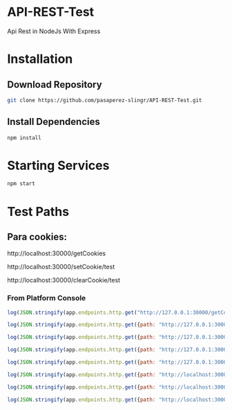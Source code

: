 # API-REST-Test
Api Rest in NodeJs With Express

# Installation
## Download Repository
```bash
git clone https://github.com/pasaperez-slingr/API-REST-Test.git
```


## Install Dependencies

```bash
npm install
```

# Starting Services

```bash
npm start
```

# Test Paths

## Para cookies:

http://localhost:30000/getCookies


http://localhost:30000/setCookie/test


http://localhost:30000/clearCookie/test


### From Platform Console
```javascript
log(JSON.stringify(app.endpoints.http.get("http://127.0.0.1:30000/getCookies")))
```

```javascript
log(JSON.stringify(app.endpoints.http.get({path: "http://127.0.0.1:30000/getCookies", forceDisableCookies: "true"})))
```

```javascript
log(JSON.stringify(app.endpoints.http.get({path: "http://127.0.0.1:30000/setCookie/cookie1", forceDisableCookies: "true"})))
```

```javascript
log(JSON.stringify(app.endpoints.http.get({path: "http://127.0.0.1:30000/getCookies", forceDisableCookies: "false"})))
```

```javascript
log(JSON.stringify(app.endpoints.http.get({path: "http://127.0.0.1:30000/setCookie/cookie1", forceDisableCookies: "false"})))
```

```javascript
log(JSON.stringify(app.endpoints.http.get({path: "http://localhost:30001/redirect1"})))
```

```javascript
log(JSON.stringify(app.endpoints.http.get({path: "http://localhost:30001/redirect1", removeRefererHeaderOnRedirect: true})))
```


```javascript
log(JSON.stringify(app.endpoints.http.get({path: "http://localhost:30001/redirectOut", followAuthorizationHeader: "true", headers:{"Authorization" : "Bearer token"}, fullResponse: "true"})))
```
